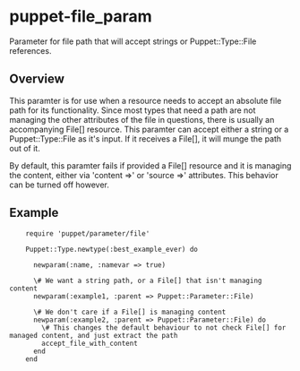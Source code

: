 puppet-file_param
=================

Parameter for file path that will accept strings or Puppet::Type::File
references.

Overview
--------

This paramter is for use when a resource needs to accept an absolute
file path for its functionality. Since most types that need a path are
not managing the other attributes of the file in questions, there is
usually an accompanying File[] resource. This paramter can accept either
a string or a Puppet::Type::File as it's input. If it receives a File[],
it will munge the path out of it.

By default, this paramter fails if provided a File[] resource and it is
managing the content, either via 'content =>' or 'source =>' attributes.
This behavior can be turned off however.

Example
-------

        require 'puppet/parameter/file'

        Puppet::Type.newtype(:best_example_ever) do
        
          newparam(:name, :namevar => true)

          \# We want a string path, or a File[] that isn't managing content  
          newparam(:example1, :parent => Puppet::Parameter::File)

          \# We don't care if a File[] is managing content
          newparam(:example2, :parent => Puppet::Parameter::File) do
            \# This changes the default behaviour to not check File[] for managed content, and just extract the path
            accept_file_with_content
          end
        end
